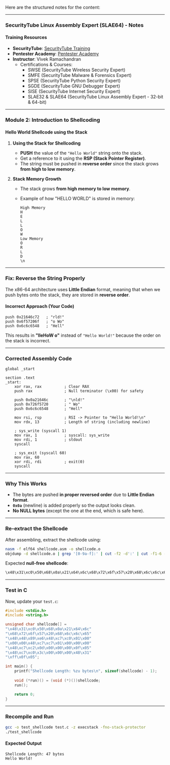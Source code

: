 Here are the structured notes for the content:  

---

### **SecurityTube Linux Assembly Expert (SLAE64) - Notes**  

#### **Training Resources**  
- **SecurityTube**: [SecurityTube Training](http://www.SecurityTube-Training.com)  
- **Pentester Academy**: [Pentester Academy](http://www.PentesterAcademy.com)  
- **Instructor**: Vivek Ramachandran  
  - Certifications & Courses:  
    - SWSE (SecurityTube Wireless Security Expert)  
    - SMFE (SecurityTube Malware & Forensics Expert)  
    - SPSE (SecurityTube Python Security Expert)  
    - SGDE (SecurityTube GNU Debugger Expert)  
    - SISE (SecurityTube Internet Security Expert)  
    - SLAE32 & SLAE64 (SecurityTube Linux Assembly Expert - 32-bit & 64-bit)  

---

### **Module 2: Introduction to Shellcoding**  

#### **Hello World Shellcode using the Stack**  
1. **Using the Stack for Shellcoding**  
   - **PUSH** the value of the `"Hello World"` string onto the stack.  
   - Get a reference to it using the **RSP (Stack Pointer Register)**.  
   - The string must be pushed in **reverse order** since the stack grows **from high to low memory**.  

2. **Stack Memory Growth**  
   - The stack grows **from high memory to low memory**.  
   - Example of how "HELLO WORLD" is stored in memory:  

     ```
     High Memory  
     H  
     E  
     L  
     L  
     O  
     W  
     Low Memory  
     O  
     R  
     L  
     D  
     \n  
     ```  

---


### **Fix: Reverse the String Properly**
The x86-64 architecture uses **Little Endian** format, meaning that when we push bytes onto the stack, they are stored in **reverse order**.  

#### **Incorrect Approach (Your Code)**
```assembly
push 0x21646c72   ; "rld!"
push 0x6f57206f   ; "o Wo"
push 0x6c6c6548   ; "Hell"
```
This results in **"lleHoW o"** instead of `"Hello World!"` because the order on the stack is incorrect.

---

### **Corrected Assembly Code**
```assembly
global _start

section .text
_start:
    xor rax, rax          ; Clear RAX
    push rax              ; Null terminator (\x00) for safety

    push 0x0a21646c       ; "\nld!"
    push 0x726f5720       ; " Wo"
    push 0x6c6c6548       ; "Hell"

    mov rsi, rsp          ; RSI -> Pointer to "Hello World!\n"
    mov rdx, 13           ; Length of string (including newline)

    ; sys_write (syscall 1)
    mov rax, 1            ; syscall: sys_write
    mov rdi, 1            ; stdout
    syscall

    ; sys_exit (syscall 60)
    mov rax, 60           
    xor rdi, rdi          ; exit(0)
    syscall
```

---

### **Why This Works**
- The bytes are pushed **in proper reversed order** due to **Little Endian format**.
- **`0x0a`** (newline) is added properly so the output looks clean.
- **No NULL bytes** (except the one at the end, which is safe here).

---

### **Re-extract the Shellcode**
After assembling, extract the shellcode using:
```sh
nasm -f elf64 shellcode.asm -o shellcode.o
objdump -d shellcode.o | grep '[0-9a-f]:' | cut -f2 -d':' | cut -f1-6 -d' ' | tr -d '\n' | sed 's/ //g'
```
Expected **null-free shellcode**:
```sh
\x48\x31\xc0\x50\x68\x0a\x21\x64\x6c\x68\x72\x6f\x57\x20\x68\x6c\x6c\x65\x48\x48\x89\xe6\x48\xc7\xc0\x01\x00\x00\x00\x48\xc7\xc7\x01\x00\x00\x00\x48\xc7\xc2\x0d\x00\x00\x00\x0f\x05\x48\xc7\xc0\x3c\x00\x00\x00\x48\x31\xff\x0f\x05
```

---

### **Test in C**
Now, update your `test.c`:
```c
#include <stdio.h>
#include <string.h>

unsigned char shellcode[] = 
"\x48\x31\xc0\x50\x68\x0a\x21\x64\x6c"
"\x68\x72\x6f\x57\x20\x68\x6c\x6c\x65"
"\x48\x48\x89\xe6\x48\xc7\xc0\x01\x00"
"\x00\x00\x48\xc7\xc7\x01\x00\x00\x00"
"\x48\xc7\xc2\x0d\x00\x00\x00\x0f\x05"
"\x48\xc7\xc0\x3c\x00\x00\x00\x48\x31"
"\xff\x0f\x05";

int main() {
    printf("Shellcode Length: %zu bytes\n", sizeof(shellcode) - 1);
    
    void (*run)() = (void (*)())shellcode;
    run();

    return 0;
}
```

---

### **Recompile and Run**
```sh
gcc -o test_shellcode test.c -z execstack -fno-stack-protector
./test_shellcode
```

#### **Expected Output**
```
Shellcode Length: 47 bytes
Hello World!
```



